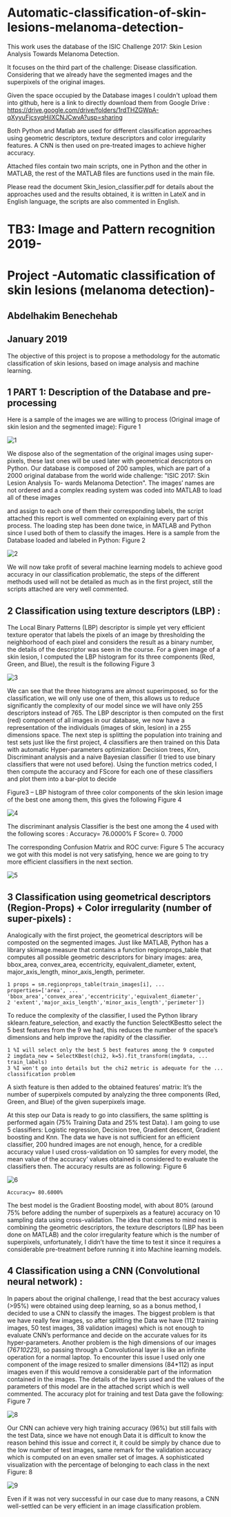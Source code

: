 # Automatic-classification-of-skin-lesions-melanoma-detection-

This work uses the database of the ISIC Challenge 2017: Skin Lesion Analysis Towards Melanoma Detection.

It focuses on the third part of the challenge: Disease classification. Considering that we already have the segmented images and the superpixels of the original images.

Given the space occupied by the Database images I couldn't upload them into github, here is a link to directly download them from Google Drive : https://drive.google.com/drive/folders/1rdTHZGWpA-qXyyuFjcsyqHilXCNJCwvA?usp=sharing

Both Python and Matlab are used for different classification approaches using geometric descriptors, texture descriptors and color irregularity features. A CNN is then used on pre-treated images to achieve higher accuracy.

Attached files contain two main scripts, one in Python and the other in MATLAB, the rest of the MATLAB files are functions used in the main file.

Please read the document Skin_lesion_classifier.pdf for details about the approaches used and the results obtained, it is written in LateX and in English language, the scripts are also commented in English.

# TB3: Image and Pattern recognition 2019-

# Project -Automatic classification of skin lesions (melanoma detection)-

## Abdelhakim Benechehab

## January 2019

The objective of this project is to propose a methodology for the automatic
classification of skin lesions, based on image analysis and machine learning.

## 1 PART 1: Description of the Database and pre-processing

Here is a sample of the images we are willing to process (Original image of
skin lesion and the segmented image): Figure 1

<img src="figures/1.jpg" 
  alt="1"/>

We dispose also of the segmentation of the original images using super-pixels,
these last ones will be used later with geometrical descriptors on Python.
Our database is composed of 200 samples, which are part of a 2000 original
database from the world wide challenge: "ISIC 2017: Skin Lesion Analysis To-
wards Melanoma Detection". The images’ names are not ordered and a complex
reading system was coded into MATLAB to load all of these images


and assign to each one of them their corresponding labels, the script attached
this report is well commented on explaining every part of this process.
The loading step has been done twice, in MATLAB and Python since I used
both of them to classify the images. Here is a sample from the Database loaded
and labeled in Python: Figure 2

<img src="figures/2.jpg" 
  alt="2"/>
  
We will now take profit of several machine learning models to achieve
good accuracy in our classification problematic, the steps of the different
methods used will not be detailed as much as in the first project, still the
scripts attached are very well commented.

## 2 Classification using texture descriptors (LBP) :

The Local Binary Patterns (LBP) descriptor is simple yet very efficient
texture operator that labels the pixels of an image by thresholding the neighborhood of each pixel and considers the result as a binary number, the details of the descriptor was seen in the course. For a given image of a skin lesion, I computed the LBP histogram for its three components (Red, Green, and Blue), the result is the following Figure 3

<img src="figures/3.jpg" 
  alt="3"/>

We can see that the three histograms are almost superimposed, so for the classification, we will only use one of them, this allows us to reduce significantly the complexity of our model since we will have only 255 descriptors instead of 765.
The LBP descriptor is then computed on the first (red) component of all
images in our database, we now have a representation of the individuals (images of skin, lesion) in a 255 dimensions space.
The next step is splitting the population into training and test sets just
like the first project, 4 classifiers are then trained on this Data with automatic Hyper-parameters optimization: Decision trees, Knn, Discriminant analysis and a naive Bayesian classifier (I tried to use binary classifiers that were not used before).
Using the function metrics coded, I then compute the accuracy and FScore for each one of these classifiers and plot them into a bar-plot to decide


Figure3 – LBP histogram of three color components of the skin lesion image of the best one among them, this gives the following Figure 4

<img src="figures/4.jpg" 
  alt="4"/>
  
The discriminant analysis Classifier is the best one among the 4 used with the following scores :
Accuracy= 76.0000%
F Score= 0. 7000

The corresponding Confusion Matrix and ROC curve: Figure 5
The accuracy we got with this model is not very satisfying, hence we are
going to try more efficient classifiers in the next section.


<img src="figures/5.jpg" 
  alt="5"/>

## 3 Classification using geometrical descriptors (Region-Props) + Color irregularity (number of super-pixels) :

Analogically with the first project, the geometrical descriptors will be composted on the segmented images. Just like MATLAB, Python has a library skimage.measure that contains a function regionprops_table that computes all possible geometric descriptors for binary images: area, bbox_area, convex_area, eccentricity, equivalent_diameter, extent, major_axis_length, minor_axis_length, perimeter.

```
1 props = sm.regionprops_table(train_images[i], ...
properties=['area', ...
'bbox_area','convex_area','eccentricity','equivalent_diameter',
2 'extent','major_axis_length','minor_axis_length','perimeter'])
```
To reduce the complexity of the classifier, I used the Python library sklearn.feature_selection, and exactly the function SelectKBestto select the 5 best features from the 9 we had, this reduces the number of the space’s dimensions and help improve the rapidity of the classifier.

```
1 %I will select only the best 5 best features among the 9 computed
2 imgdata_new = SelectKBest(chi2, k=5).fit_transform(imgdata, ...
train_labels)
3 %I won't go into details but the chi2 metric is adequate for the ...
classification problem
```
A sixth feature is then added to the obtained features’ matrix: It’s the number of superpixels computed by analyzing the three components (Red, Green, and Blue) of the given superpixels image.


At this step our Data is ready to go into classifiers, the same splitting is
performed again (75% Training Data and 25% test Data). I am going to use 5 classifiers: Logistic regression, Decision tree, Gradient descent, Gradient boosting and Knn.
The data we have is not sufficient for an efficient classifier, 200 hundred
images are not enough, hence, for a credible accuracy value I used cross-validation on 10 samples for every model, the mean value of the accuracy’ values obtained is considered to evaluate the classifiers then.
The accuracy results are as following: Figure 6

<img src="figures/6.jpg" 
  alt="6"/>
  
```
Accuracy= 80.6000%
```
The best model is the Gradient Boosting model, with about 80% (around
75% before adding the number of superpixels as a feature) accuracy on 10 sampling data using cross-validation. The idea that comes to mind next is combining the geometric descriptors, the texture descriptors (LBP has been done on MATLAB) and the color irregularity feature which is the number of superpixels, unfortunately, I didn’t have the time to test it since it requires a considerable pre-treatment before running it into Machine learning models.

## 4 Classification using a CNN (Convolutional neural network) :

In papers about the original challenge, I read that the best accuracy values (>95%) were obtained using deep learning, so as a bonus method, I decided to use a CNN to classify the images.
The biggest problem is that we have really few images, so after splitting the Data we have (112 training images, 50 test images, 38 validation images) which is not enough to evaluate CNN’s performance and decide on the accurate values for its hyper-parameters.
Another problem is the high dimensions of our images (767*1022*3), so
passing through a Convolutional layer is like an infinite operation for a normal laptop. To encounter this issue I used only one component of the image resized to smaller dimensions (84*112) as input images even if this would remove a considerable part of the information contained in the images.
The details of the layers used and the values of the parameters of this model are in the attached script which is well commented.
The accuracy plot for training and test Data gave the following: Figure 7

<img src="figures/8.jpg" 
  alt="8"/>
  
Our CNN can achieve very high training accuracy (96%) but still fails with the test Data, since we have not enough Data it is difficult to know the reason behind this issue and correct it, it could be simply by chance due to the low number of test images, same remark for the validation accuracy which is computed on an even smaller set of images.
A sophisticated visualization with the percentage of belonging to each class in the next Figure: 8

<img src="figures/9.jpg" 
  alt="9"/>
  
Even if it was not very successful in our case due to many reasons, a CNN well-settled can be very efficient in an image classification problem.


